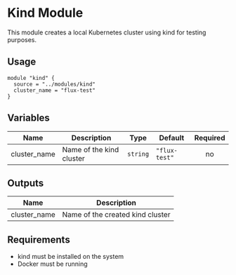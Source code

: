 # Kind Module

This module creates a local Kubernetes cluster using kind for testing purposes.

## Usage

```hcl
module "kind" {
  source = "../modules/kind"
  cluster_name = "flux-test"
}
```

## Variables

| Name | Description | Type | Default | Required |
|------|-------------|------|---------|:--------:|
| cluster_name | Name of the kind cluster | `string` | `"flux-test"` | no |

## Outputs

| Name | Description |
|------|-------------|
| cluster_name | Name of the created kind cluster |

## Requirements

- kind must be installed on the system
- Docker must be running 